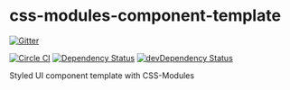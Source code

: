# css-modules-component-template

[![Gitter](https://badges.gitter.im/Join%20Chat.svg)](https://gitter.im/nkbt/help)

[![Circle CI](https://circleci.com/gh/nkbt/css-modules-component-template.svg?style=svg)](https://circleci.com/gh/nkbt/css-modules-component-template)
[![Dependency Status](https://david-dm.org/nkbt/css-modules-component-template.svg)](https://david-dm.org/nkbt/css-modules-component-template)
[![devDependency Status](https://david-dm.org/nkbt/css-modules-component-template/dev-status.svg)](https://david-dm.org/nkbt/css-modules-component-template#info=devDependencies)

Styled UI component template with CSS-Modules
